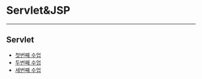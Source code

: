 
# Servlet&JSP
---
## Servlet
- [첫번째 수업](https://github.com/Jinuk93/TIL/blob/master/JSP/Bitcamp/docs/01.md)
- [두번째 수업](https://github.com/Jinuk93/TIL/blob/master/JSP/Bitcamp/docs/02.md)
- [세번째 수업](https://github.com/Jinuk93/TIL/blob/master/JSP/Bitcamp/docs/03.md)
